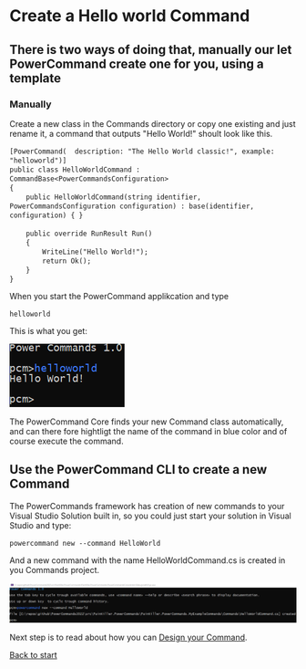 # Create a Hello world Command

## There is two ways of doing that, manually our let PowerCommand create one for you, using a template

### Manually
 Create a new class in the Commands directory or copy one existing and just rename it, a command that outputs "Hello World!" shoult look like this.

``` 
[PowerCommand(  description: "The Hello World classic!", example: "helloworld")]
public class HelloWorldCommand : CommandBase<PowerCommandsConfiguration>
{
    public HelloWorldCommand(string identifier, PowerCommandsConfiguration configuration) : base(identifier, configuration) { }

    public override RunResult Run()
    {
        WriteLine("Hello World!");
        return Ok();
    }
}
```

When you start the PowerCommand applikcation and type
```
helloworld
```
This is what you get:

![Alt text](images/HelloWorld.png?raw=true "Hello World")

The PowerCommand Core finds your new Command class automatically, and can  there fore hightligt the name of the command in blue color and of course execute the command.

## Use the PowerCommand CLI to create a new Command
The PowerCommands framework has creation of new commands to your Visual Studio Solution built in, so you could just start your solution in Visual Studio and type:

```
powercommand new --command HelloWorld
```
And a new command with the name HelloWorldCommand.cs is created in you Commands project.

![Alt text](images/NewCommand.png?raw=true "New Command")

Next step is to read about how you can [Design your Command](Design_command.md).

[Back to start](https://github.com/PowerCommands/PowerCommands2022/blob/main/Docs/README.md)